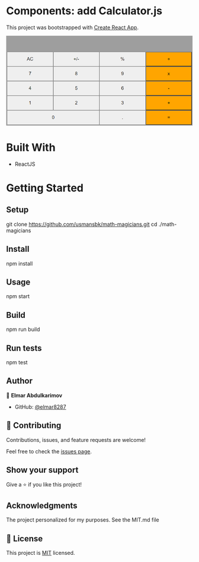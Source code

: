 <!-- # Getting Started with Create React App -->
# Components: add Calculator.js 

This project was bootstrapped with [Create React App](https://github.com/facebook/create-react-app).

![Screen Shot](./src/screen_shot.PNG)

# Built With
- ReactJS

# Getting Started

## Setup
git clone https://github.com/usmansbk/math-magicians.git
cd ./math-magicians

## Install
npm install

## Usage
npm start

## Build
npm run build

## Run tests
npm test

## Author

👤 **Elmar Abdulkarimov**

- GitHub: [@elmar8287](https://github.com/https://github.com/elmar8287/react-math)


## 🤝 Contributing

Contributions, issues, and feature requests are welcome!

Feel free to check the [issues page](../../issues/).

## Show your support

Give a ⭐️ if you like this project!

## Acknowledgments

The project personalized for my  purposes. See the MIT.md file

## 📝 License

This project is [MIT](./MIT.md) licensed.